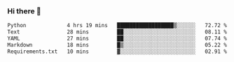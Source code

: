 ### Hi there 👋

<!--START_SECTION:waka-->

```txt
Python             4 hrs 19 mins   ██████████████████▒░░░░░░   72.72 %
Text               28 mins         ██░░░░░░░░░░░░░░░░░░░░░░░   08.11 %
YAML               27 mins         ██░░░░░░░░░░░░░░░░░░░░░░░   07.74 %
Markdown           18 mins         █▒░░░░░░░░░░░░░░░░░░░░░░░   05.22 %
Requirements.txt   10 mins         ▓░░░░░░░░░░░░░░░░░░░░░░░░   02.91 %
```

<!--END_SECTION:waka-->

<!--
**Jonas-VanHaeken/Jonas-VanHaeken** is a ✨ _special_ ✨ repository because its `README.md` (this file) appears on your GitHub profile.

Here are some ideas to get you started:

- 🔭 I’m currently working on ...
- 🌱 I’m currently learning ...
- 👯 I’m looking to collaborate on ...
- 🤔 I’m looking for help with ...
- 💬 Ask me about ...
- 📫 How to reach me: ...
- 😄 Pronouns: ...
- ⚡ Fun fact: ...
-->
